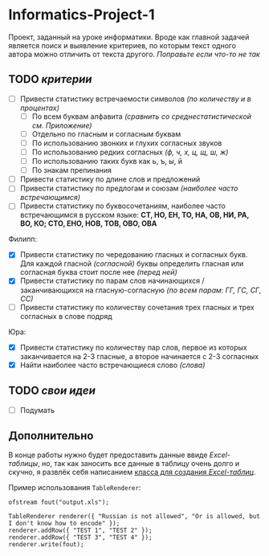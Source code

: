 # Informatics-Project-1
Проект, заданный на уроке информатики. Вроде как главной задачей является поиск и выявление критериев, по которым текст одного автора можно отличить от текста другого.
*Поправьте если что-то не так*

## TODO *критерии*
- [ ] Привести статистику встречаемости символов *(по количеству и в процентах)*
   - [ ] По всем буквам алфавита *(сравнить со среднестатистической см. Приложение)*
   - [ ] Отдельно по гласным и согласным буквам
   - [ ] По использованию звонких и глухих согласных звуков
   - [ ] По использованию редких согласных *(ф, ч, х, ц, щ, ш, ж)* 
   - [ ] По использованию таких букв как ь, ъ, ы, й
   - [ ] По знакам препинания
- [ ] Привести статистику по длине слов и предложений
- [ ] Привести статистику по предлогам и союзам *(наиболее часто встречающимся)* 
- [ ] Привести статистику по буквосочетаниям, наиболее часто встречающимся в русском языке: **СТ, НО, ЕН, ТО, НА, ОВ, НИ, РА, ВО, КО; СТО, ЕНО, НОВ, ТОВ, ОВО, ОВА**

Филипп:
- [x] Привести статистику по чередованию гласных и согласных букв. Для каждой гласной *(согласной)* буквы определить гласная или согласная буква стоит после нее *(перед ней)*
- [x] Привести статистику по парам слов начинающихся / заканчивающихся на гласную-согласную *(по всем парам: ГГ, ГС, СГ, СС)* 
- [ ] Привести статистику по количеству сочетания трех гласных и трех согласных в слове подряд

Юра: 
- [x] Привести статистику по количеству пар слов, первое из которых заканчивается на 2-3 гласные, а второе начинается с 2-3 согласных
- [x] Найти наиболее часто встречающиеся слово *(слова)*

## TODO *свои идеи*
- [ ] Подумать

## Дополнительно
В конце работы нужно будет предоставить данные ввиде *Excel-таблицы*, но, так как заносить все данные в таблицу очень долго и скучно, я развлёк себя написанием [класса для создания *Excel-таблиц*](https://github.com/Eimaen/Informatics-Project-1/blob/main/TableRenderer.h).

Пример использования `TableRenderer`:
```
ofstream fout("output.xls");

TableRenderer renderer({ "Russian is not allowed", "Or is allowed, but I don't know how to encode" });
renderer.addRow({ "TEST 1", "TEST 2" });
renderer.addRow({ "TEST 3", "TEST 4" });
renderer.write(fout);
```
